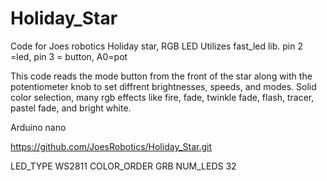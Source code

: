 # Holiday_Star
Code for Joes robotics Holiday star, RGB LED 
 Utilizes fast_led lib. pin 2 =led, pin 3 = button, A0=pot

This code reads the mode button from the front of the star along with the potentiometer knob to set diffrent brightnesses, speeds, and modes.
Solid color selection, many rgb effects like fire, fade, twinkle fade, flash, tracer, pastel fade, and bright white. 

Arduino nano 

https://github.com/JoesRobotics/Holiday_Star.git

LED_TYPE    WS2811
COLOR_ORDER GRB
NUM_LEDS    32
